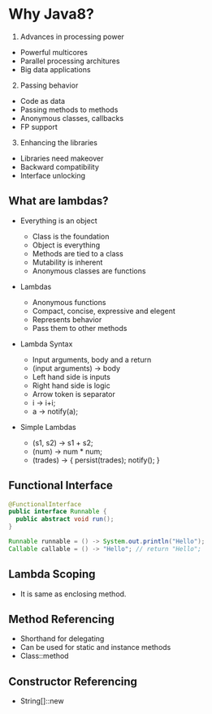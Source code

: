 # Why Java8?

1. Advances in processing power
  - Powerful multicores
  - Parallel processing architures
  - Big data applications

2. Passing behavior
  - Code as data
  - Passing methods to methods
  - Anonymous classes, callbacks
  - FP support

3. Enhancing the libraries
  - Libraries need makeover
  - Backward compatibility
  - Interface unlocking

## What are lambdas?

- Everything is an object
  - Class is the foundation
  - Object is everything
  - Methods are tied to a class
  - Mutability is inherent
  - Anonymous classes are functions

- Lambdas
  - Anonymous functions
  - Compact, concise, expressive and elegent
  - Represents behavior
  - Pass them to other methods

- Lambda Syntax
  - Input arguments, body and a return
  - (input arguments) -> body
  - Left hand side is inputs
  - Right hand side is logic
  - Arrow token is separator
  - i -> i+i;
  - a -> notify(a);

- Simple Lambdas
  - (s1, s2) -> s1 + s2;
  - (num) -> num * num;
  - (trades) -> { persist(trades); notify(); }

## Functional Interface

```java
@FunctionalInterface
public interface Runnable {
  public abstract void run();
}

Runnable runnable = () -> System.out.println("Hello");
Callable callable = () -> "Hello"; // return "Hello";
```

## Lambda Scoping

- It is same as enclosing method.

## Method Referencing

- Shorthand for delegating 
- Can be used for static and instance methods
- Class::method

## Constructor Referencing

- String[]::new
